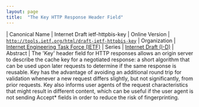 ```yaml
---
layout: page
title:  "The Key HTTP Response Header Field"
---
```


| Canonical Name | Internet Draft ietf-httpbis-key
| Online Version | [`http://tools.ietf.org/html/draft-ietf-httpbis-key`](http://tools.ietf.org/html/draft-ietf-httpbis-key)
| Organization | [Internet Engineering Task Force (IETF)](..)
| Series | [Internet Draft (I-D)](.)
| Abstract | The 'Key' header field for HTTP responses allows an origin server to describe the cache key for a negotiated response: a short algorithm that can be used upon later requests to determine if the same response is reusable. Key has the advantage of avoiding an additional round trip for validation whenever a new request differs slightly, but not significantly, from prior requests. Key also informs user agents of the request characteristics that might result in different content, which can be useful if the user agent is not sending Accept* fields in order to reduce the risk of fingerprinting.